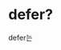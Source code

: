 # defer?

defer는 <script>태그의 속성 중 하나로 HTML문서가 모두 파싱된 후에 실행되도록 스크립트 지연시키는 역할을 한다.

## defer의 동작 방식

1. html을 먼저 모두 파싱한 후 스크립트를 실행함
2. 스크립트는 순서대로 실행됨(서로다른 defer스크립트들이 있을 경우, 작성된 순서대로 실행됨)
3. DOMContentLoaded 이벤트보다 먼저 실행됨. 즉, `document.addEventListener("DOMContentLoaded", function() { ... });` 이벤트 핸들러보다 먼저 실행됨.

## defer vs async vs 기본<script>

자바스크립트를 <script>태그로 HTML에 포함할 때,
기본적으로 HTML의 파싱(Parsing)과 스크립트 실행(execution)사이에 영향을 주는 요소들이 있다.

### 1.기본 <script>(속성없음)

```html
<!DOCTYPE html>
<html lang="ko">
  <head>
    <script src="script.js"></script>
  </head>
  <body>
    <h1>Hello, World!</h1>
  </body>
</html>
```

**실행순서**

1. html 이 <script>태그를 만나면, html 파싱이 멈추고 (blocking), script.js를 다운로드
2. 다운로드가 끝나면 즉시 실행된다.
3. 실행이 끝난 후에 다시 html을 파싱한다.

**문제점**

- 스크립트가 크면 클수록 페이지 로딩이 느려짐
- <script>태그 아래에 있는 <body>태그 내부 요소들이 아직 렌더링되지 않음.
- 만약 document.querySelector('h1')을 하면 null이 나올 수 있음.(HTML파싱이 끝나기 전에 실행 될수 있기 때문에)

### 2. async(비동기 로딩)

````js
<!DOCTYPE html>
<html lang="ko">
<head>
  <script src="script.js" async></script>
</head>
<body>
  <h1>Hello, World!</h1>
</body>
</html>```
````

**실행순서**

1. html 파싱 도중, <script async>를 만나면 스크립트를 비동기적으로 다운로드 시작
2. html을 계속 파싱하면서 동시에 스크립트를 다운로드
3. 스크립트 다운로드가 끝나면, 즉시 실행됨 -> 이때 html 파싱이 일시적으로 멈춤
4. 실행이 끝난 후 html파싱을 다시 진행

**문제점**

- HTML이 완전히 다 파싱되기 전에 갑자기 스크립트가 실행될 수 있음
- 여러개의 <script async>가 있다면 실행순서가 보장되지 않음.(먼저 다운로드가 완료된 스크립트가 먼저 실행됨)

**언제사용하면 좋을까?**

- 실행순서가 중요하지 않은 코드
- 스크립트가 HTML요소를 조작하지 않을때

### 3. defer(지연실행)

```js
<!DOCTYPE html>
<html lang="ko">
  <head>
    <script src="script.js" defer></script>
  </head>
  <body>
    <h1>Hello, World!</h1>
  </body>
</html>
```

**실행순서**

1. HTML 파싱 도중, <script defer>를 만나면 비동기적으로 다운로드 시작
2. HTML을 계속 파싱하면서 스크립트도 다운로드
3. HTML이 완전히 다 파싱된후, 스크립트 실행!
4. 실행 후 , DOMContentLoaded 이벤트 발생

**defer 장점**

- HTML 파싱을 멈추지 않음 -> 웹피이지가 빠르게 로드됨
- 스크립트가 순서대로 실행됨 -> 여러개의 <script defer>가 있으면 html에 작성된 순서로 실행됨
- DOMContentLoaded 이벤트 전에 실행됨 -> HTML이 모두 준비된 상태에서 실행되므로 안전하게 DOM을 조작할 수 있음.

## 결론

### 일반적인 경우 (defer가 가장 좋음)

```js
<script src="app.js" defer></script>
```

:white_check_mark: HTML이 다 로드된 후 실행되므로 DOM 조작이 안전함

### 실행순서가 중요하지 않는 코드(async)

```js
<script src="tracking.js" async></script>
```

:white_check_mark: 다운로드 완료 후 실행되므로 빠르게 실행됨

### 구형브라우저(IE9 이하)지원이 필요할 때(defer추천)

- async는 IE9이하에서 지원되지 않음
- 모든 브라우저에서 defer는 잘 동작함!(defer가 더 안전함)

## 읽어보면 좋을 것

https://ko.javascript.info/script-async-defer
